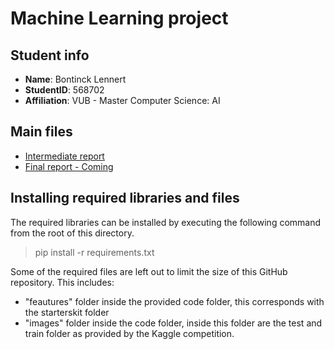 # Machine Learning project

## Student info
- **Name**: Bontinck Lennert
- **StudentID**: 568702
- **Affiliation**: VUB - Master Computer Science: AI

## Main files
- [Intermediate report](Intermediate_Report_ML_Project_Bontinck_Lennert_568702_VUB.pdf)
- [Final report - Coming](TODO)

## Installing required libraries and files
The required libraries can be installed by executing the following command from the root of this directory.
> pip install -r requirements.txt

Some of the required files are left out to limit the size of this GitHub repository. This includes:
- "feautures"  folder inside the provided code folder, this corresponds with the starterskit folder
- "images" folder inside the code folder, inside this folder are the test and train folder as provided by the Kaggle competition. 